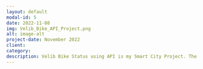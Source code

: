 ```yaml
---
layout: default
modal-id: 5
date: 2022-11-08
img: Velib_Bike_API_Project.png
alt: image-alt
project-date: November 2022
client: 
category: 
description: Velib Bike Status using API is my Smart City Project. The aim of this project is to explore Velib public renting bicycle sharing system in Paris by using the API concept to display real time statues of the bicycle in the entire Paris region. The project uses pandas, urllib.request, folium, and RESTful APL to retrieve real time bicycle location, number of bicycles available etc.</p><b>Attached here is the project GitHub repository!</b><a href=" https://github.com/Abdullah2020/Velib-Bike-Status-using-API/" target="_blank"</i> Link.
---
```

